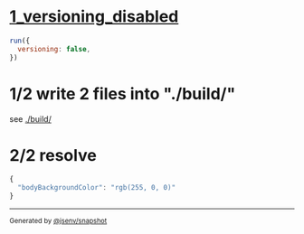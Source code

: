 # [1_versioning_disabled](../../link_href_@import.test.mjs#L27)

```js
run({
  versioning: false,
})
```

# 1/2 write 2 files into "./build/"

see [./build/](./build/)

# 2/2 resolve

```js
{
  "bodyBackgroundColor": "rgb(255, 0, 0)"
}
```
---

<sub>
  Generated by <a href="https://github.com/jsenv/core/tree/main/packages/independent/snapshot">@jsenv/snapshot</a>
</sub>